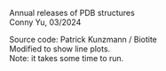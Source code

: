 Annual releases of PDB structures
<br>Conny Yu, 03/2024

Source code: Patrick Kunzmann / Biotite
<br>Modified to show line plots.
<br>Note: it takes some time to run.
